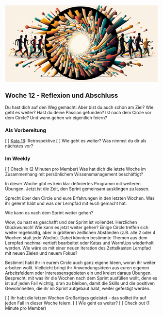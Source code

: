 ![Retrospective](images/woche12.png)

## Woche 12 - Reflexion und Abschluss

Du hast dich auf den Weg gemacht: Aber bist du auch schon am Ziel? Wie geht es weiter? Hast du deine Passion gefunden? Ist nach dem Circle vor dem Circle? Und wann gehen wir eigentlich feiern?

### Als Vorbereitung

[ ] [Kata 16](2-1-Kata-16.md): Retrospektive
[ ] Wie geht es weiter? Was nimmst du dir als nächstes vor?

### Im Weekly

[ ] Check in (2 Minuten pro Member)
Was hat dich die letzte Woche im Zusammenhang mit persönlichem Wissensmanagement beschäftigt?


In dieser Woche gibt es kein klar definiertes Programm mit weiteren Übungen. Jetzt ist die Zeit, den Sprint gemeinsam ausklingen zu lassen.

Sprecht über den Circle und eure Erfahrungen in den letzten Wochen. Was ihr gelernt habt und was der Lernpfad mit euch gemacht hat.

Wie kann es nach dem Sprint weiter gehen?

Wow, du hast es geschafft und der Sprint ist vollendet. Herzlichen Glückwunsch! Wie kann es jetzt weiter gehen? Einige Circle treffen sich weiter regelmäßg, aber in größeren zeitlichen Abständen (z.B. alle 2 oder 4 Wochen statt jede Woche). Dabei könnten bestimmte Themen aus dem Lernpfad nochmal vertieft bearbeitet oder Katas und WarmUps wiederholt werden. Wie wäre es mit einer neuen Iteration des Zettelkasten Lernpfad mit neuen Zielen und neuem Fokus?

Bestimmt habt ihr in eurem Circle auch ganz eigene Ideen, woran ihr weiter arbeiten wollt. Vielleicht bringt ihr Anwendungsideen aus euren eigenen Arbeitsfeldern oder Interessensgebieten ein und kreiert daraus Übungen. Besprecht, mit was ihr die Wochen nach dem Sprint ausfüllen wollt, denn es ist auf jeden Fall wichtig, dran zu bleiben, damit die Skills und die positiven Gewohnheiten, die ihr im Sprint aufgebaut habt, weiter gefestigt werden.

[ ] Ihr habt die letzen Wochen Großartiges geleistet - das solltet ihr auf jeden Fall in dieser Woche feiern.
[ ] Wie geht es weiter?
[ ] Check out (1 Minute pro Member)


<script src="https://giscus.app/client.js"
        data-repo="cogneon/lernos-zettelkasten"
        data-repo-id="R_kgDOI5YY1w"
        data-category="Announcements"
        data-category-id="DIC_kwDOI5YY184CUTx3"
        data-mapping="pathname"
        data-strict="0"
        data-reactions-enabled="1"
        data-emit-metadata="0"
        data-input-position="bottom"
        data-theme="light"
        data-lang="de"
        crossorigin="anonymous"
        async>
</script>
